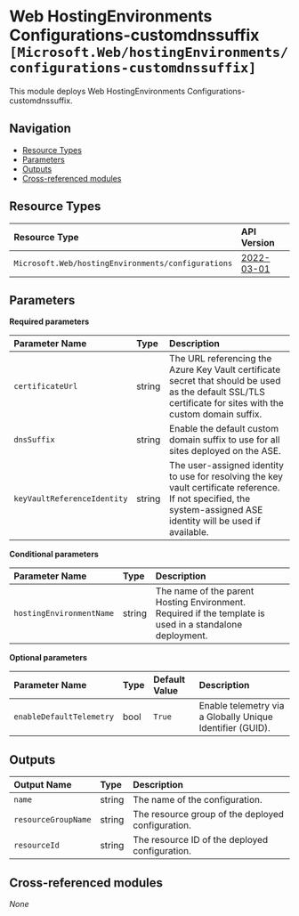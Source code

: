 # Web HostingEnvironments Configurations-customdnssuffix `[Microsoft.Web/hostingEnvironments/configurations-customdnssuffix]`

This module deploys Web HostingEnvironments Configurations-customdnssuffix.

## Navigation

- [Resource Types](#Resource-Types)
- [Parameters](#Parameters)
- [Outputs](#Outputs)
- [Cross-referenced modules](#Cross-referenced-modules)

## Resource Types

| Resource Type | API Version |
| :-- | :-- |
| `Microsoft.Web/hostingEnvironments/configurations` | [2022-03-01](https://docs.microsoft.com/en-us/azure/templates/Microsoft.Web/hostingEnvironments/configurations) |

## Parameters

**Required parameters**

| Parameter Name | Type | Description |
| :-- | :-- | :-- |
| `certificateUrl` | string | The URL referencing the Azure Key Vault certificate secret that should be used as the default SSL/TLS certificate for sites with the custom domain suffix. |
| `dnsSuffix` | string | Enable the default custom domain suffix to use for all sites deployed on the ASE. |
| `keyVaultReferenceIdentity` | string | The user-assigned identity to use for resolving the key vault certificate reference. If not specified, the system-assigned ASE identity will be used if available. |

**Conditional parameters**

| Parameter Name | Type | Description |
| :-- | :-- | :-- |
| `hostingEnvironmentName` | string | The name of the parent Hosting Environment. Required if the template is used in a standalone deployment. |

**Optional parameters**

| Parameter Name | Type | Default Value | Description |
| :-- | :-- | :-- | :-- |
| `enableDefaultTelemetry` | bool | `True` | Enable telemetry via a Globally Unique Identifier (GUID). |


## Outputs

| Output Name | Type | Description |
| :-- | :-- | :-- |
| `name` | string | The name of the configuration. |
| `resourceGroupName` | string | The resource group of the deployed configuration. |
| `resourceId` | string | The resource ID of the deployed configuration. |

## Cross-referenced modules

_None_
